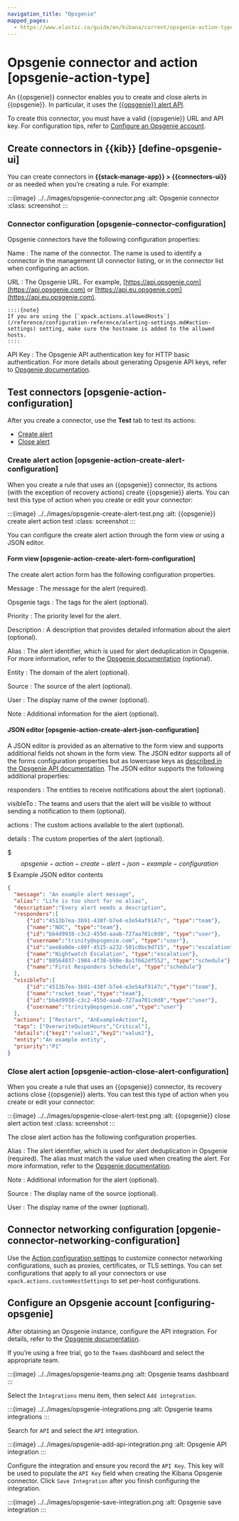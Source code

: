 ```yaml
---
navigation_title: "Opsgenie"
mapped_pages:
  - https://www.elastic.co/guide/en/kibana/current/opsgenie-action-type.html
---
```


# Opsgenie connector and action [opsgenie-action-type]


An {{opsgenie}} connector enables you to create and close alerts in {{opsgenie}}. In particular, it uses the [{{opsgenie}} alert API](https://docs.opsgenie.com/docs/alert-api).

To create this connector, you must have a valid {{opsgenie}} URL and API key. For configuration tips, refer to [Configure an Opsgenie account](#configuring-opsgenie).


## Create connectors in {{kib}} [define-opsgenie-ui]

You can create connectors in **{{stack-manage-app}} > {{connectors-ui}}** or as needed when you’re creating a rule. For example:

:::{image} ../../images/opsgenie-connector.png
:alt: Opsgenie connector
:class: screenshot
:::


### Connector configuration [opsgenie-connector-configuration]

Opsgenie connectors have the following configuration properties:

Name
:   The name of the connector. The name is used to identify a connector in the management UI connector listing, or in the connector list when configuring an action.

URL
:   The Opsgenie URL. For example, [https://api.opsgenie.com](https://api.opsgenie.com) or [https://api.eu.opsgenie.com](https://api.eu.opsgenie.com).

    ::::{note}
    If you are using the [`xpack.actions.allowedHosts`](/reference/configuration-reference/alerting-settings.md#action-settings) setting, make sure the hostname is added to the allowed hosts.
    ::::


API Key
:   The Opsgenie API authentication key for HTTP basic authentication. For more details about generating Opsgenie API keys, refer to [Opsgenie documentation](https://support.atlassian.com/opsgenie/docs/create-a-default-api-integration/).


## Test connectors [opsgenie-action-configuration]

After you create a connector, use the **Test** tab to test its actions:

* [Create alert](#opsgenie-action-create-alert-configuration)
* [Close alert](#opsgenie-action-close-alert-configuration)


### Create alert action [opsgenie-action-create-alert-configuration]

When you create a rule that uses an {{opsgenie}} connector, its actions (with the exception of recovery actions) create {{opsgenie}} alerts. You can test this type of action when you create or edit your connector:

:::{image} ../../images/opsgenie-create-alert-test.png
:alt: {{opsgenie}} create alert action test
:class: screenshot
:::

You can configure the create alert action through the form view or using a JSON editor.


#### Form view [opsgenie-action-create-alert-form-configuration]

The create alert action form has the following configuration properties.

Message
:   The message for the alert (required).

Opsgenie tags
:   The tags for the alert (optional).

Priority
:   The priority level for the alert.

Description
:   A description that provides detailed information about the alert (optional).

Alias
:   The alert identifier, which is used for alert deduplication in Opsgenie. For more information, refer to the [Opsgenie documentation](https://support.atlassian.com/opsgenie/docs/what-is-alert-de-duplication/) (optional).

Entity
:   The domain of the alert (optional).

Source
:   The source of the alert (optional).

User
:   The display name of the owner (optional).

Note
:   Additional information for the alert (optional).


#### JSON editor [opsgenie-action-create-alert-json-configuration]

A JSON editor is provided as an alternative to the form view and supports additional fields not shown in the form view. The JSON editor supports all of the forms configuration properties but as lowercase keys as [described in the Opsgenie API documentation](https://docs.opsgenie.com/docs/alert-api#create-alert). The JSON editor supports the following additional properties:

responders
:   The entities to receive notifications about the alert (optional).

visibleTo
:   The teams and users that the alert will be visible to without sending a notification to them (optional).

actions
:   The custom actions available to the alert (optional).

details
:   The custom properties of the alert (optional).

$$$opsgenie-action-create-alert-json-example-configuration$$$
Example JSON editor contents

```json
{
  "message": "An example alert message",
  "alias": "Life is too short for no alias",
  "description":"Every alert needs a description",
  "responders":[
      {"id":"4513b7ea-3b91-438f-b7e4-e3e54af9147c", "type":"team"},
      {"name":"NOC", "type":"team"},
      {"id":"bb4d9938-c3c2-455d-aaab-727aa701c0d8", "type":"user"},
      {"username":"trinity@opsgenie.com", "type":"user"},
      {"id":"aee8a0de-c80f-4515-a232-501c0bc9d715", "type":"escalation"},
      {"name":"Nightwatch Escalation", "type":"escalation"},
      {"id":"80564037-1984-4f38-b98e-8a1f662df552", "type":"schedule"},
      {"name":"First Responders Schedule", "type":"schedule"}
  ],
  "visibleTo":[
      {"id":"4513b7ea-3b91-438f-b7e4-e3e54af9147c","type":"team"},
      {"name":"rocket_team","type":"team"},
      {"id":"bb4d9938-c3c2-455d-aaab-727aa701c0d8","type":"user"},
      {"username":"trinity@opsgenie.com","type":"user"}
  ],
  "actions": ["Restart", "AnExampleAction"],
  "tags": ["OverwriteQuietHours","Critical"],
  "details":{"key1":"value1","key2":"value2"},
  "entity":"An example entity",
  "priority":"P1"
}
```


### Close alert action [opsgenie-action-close-alert-configuration]

When you create a rule that uses an {{opsgenie}} connector, its recovery actions close {{opsgenie}} alerts. You can test this type of action when you create or edit your connector:

:::{image} ../../images/opsgenie-close-alert-test.png
:alt: {{opsgenie}} close alert action test
:class: screenshot
:::

The close alert action has the following configuration properties.

Alias
:   The alert identifier, which is used for alert deduplication in Opsgenie (required). The alias must match the value used when creating the alert. For more information, refer to the [Opsgenie documentation](https://support.atlassian.com/opsgenie/docs/what-is-alert-de-duplication/).

Note
:   Additional information for the alert (optional).

Source
:   The display name of the source (optional).

User
:   The display name of the owner (optional).


## Connector networking configuration [opgenie-connector-networking-configuration]

Use the [Action configuration settings](/reference/configuration-reference/alerting-settings.md#action-settings) to customize connector networking configurations, such as proxies, certificates, or TLS settings. You can set configurations that apply to all your connectors or use `xpack.actions.customHostSettings` to set per-host configurations.


## Configure an Opsgenie account [configuring-opsgenie]

After obtaining an Opsgenie instance, configure the API integration. For details, refer to the [Opsgenie documentation](https://support.atlassian.com/opsgenie/docs/create-a-default-api-integration/).

If you’re using a free trial, go to the `Teams` dashboard and select the appropriate team.

:::{image} ../../images/opsgenie-teams.png
:alt: Opsgenie teams dashboard
:::

Select the `Integrations` menu item, then select `Add integration`.

:::{image} ../../images/opsgenie-integrations.png
:alt: Opsgenie teams integrations
:::

Search for `API` and select the `API` integration.

:::{image} ../../images/opsgenie-add-api-integration.png
:alt: Opsgenie API integration
:::

Configure the integration and ensure you record the `API Key`. This key will be used to populate the `API Key` field when creating the Kibana Opsgenie connector. Click `Save Integration` after you finish configuring the integration.

:::{image} ../../images/opsgenie-save-integration.png
:alt: Opsgenie save integration
:::

